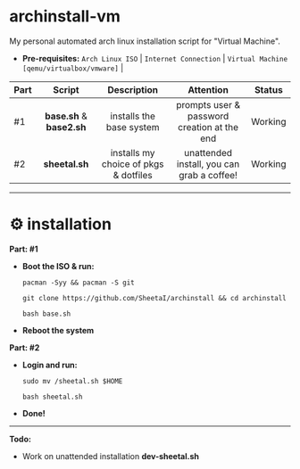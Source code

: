 # archinstall-vm
My personal automated arch linux installation script for "Virtual Machine".

 - **Pre-requisites:**
`Arch Linux ISO` | `Internet Connection` | `Virtual Machine [qemu/virtualbox/vmware]` |

| Part | Script | Description | Attention | Status | 
:-- | :--: | :--: | :--: | :--: |
#1 | **base.sh** & **base2.sh** | installs the base system | prompts user & password creation at the end | Working |
#2 | **sheetal.sh** | installs my choice of pkgs & dotfiles | unattended install, you can grab a coffee! | Working |

 ---
# ⚙️ installation
**Part: #1**
 - **Boot the ISO & run:**

    `pacman -Syy && pacman -S git`

    `git clone https://github.com/SheetaI/archinstall && cd archinstall`
    
    `bash base.sh`
    
  - **Reboot the system**  
    
**Part: #2**

 - **Login and run:**
 
   `sudo mv /sheetal.sh $HOME`
   
   `bash sheetal.sh`
    
 - **Done!**
 
 ---
 **Todo:**
- Work on unattended installation **dev-sheetal.sh**
